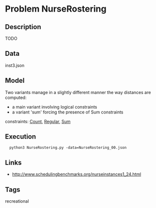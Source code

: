 # Problem NurseRostering
## Description
TODO

## Data
  inst3.json

## Model
 Two variants manage in a slightly different manner the way distances are computed:
  - a main variant involving logical constraints
  - a variant 'sum' forcing the presence of Sum constraints

  constraints: [Count](http://pycsp.org/documentation/constraints/Count), [Regular](http://pycsp.org/documentation/constraints/Regular), [Sum](http://pycsp.org/documentation/constraints/Sum)

## Execution
```
  python3 NurseRostering.py -data=NurseRostering_00.json
```

## Links
  - http://www.schedulingbenchmarks.org/nurseinstances1_24.html

## Tags
 recreational
